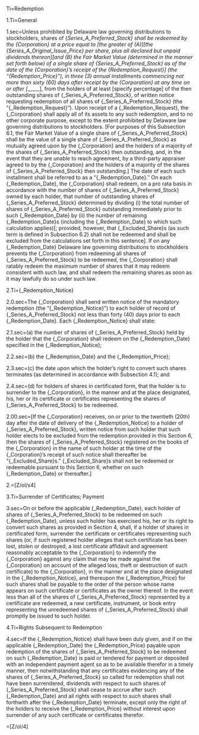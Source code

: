 Ti=Redemption

1.Ti=General

1.sec=Unless prohibited by Delaware law governing distributions to stockholders, shares of {_Series_A_Preferred_Stock} shall be redeemed by the {_Corporation} at a price equal to [the greater of (A)][the {_Series_A_Original_Issue_Price} per share, plus all declared but unpaid dividends thereon][and (B) the Fair Market Value (determined in the manner set forth below) of a single share of {_Series_A_Preferred_Stock} as of the date of the {_Corporation}’s receipt of the {_Redemption_Request}] (the “{_Redemption_Price}”), in three (3) annual installments commencing not more than sixty (60) days after receipt by the {_Corporation} at any time on or after [_____________], from the holders of at least [specify percentage] of the then outstanding shares of {_Series_A_Preferred_Stock}, of written notice requesting redemption of all shares of {_Series_A_Preferred_Stock} (the “{_Redemption_Request}”). Upon receipt of a {_Redemption_Request}, the {_Corporation} shall apply all of its assets to any such redemption, and to no other corporate purpose, except to the extent prohibited by Delaware law governing distributions to stockholders.  [For purposes of this Subsection 6.1, the Fair Market Value of a single share of {_Series_A_Preferred_Stock} shall be the value of a single share of {_Series_A_Preferred_Stock} as mutually agreed upon by the {_Corporation} and the holders of a majority of the shares of {_Series_A_Preferred_Stock} then outstanding, and, in the event that they are unable to reach agreement, by a third-party appraiser agreed to by the {_Corporation} and the holders of a majority of the shares of {_Series_A_Preferred_Stock} then outstanding.]  The date of each such installment shall be referred to as a “{_Redemption_Date}.”  On each {_Redemption_Date}, the {_Corporation} shall redeem, on a pro rata basis in accordance with the number of shares of {_Series_A_Preferred_Stock} owned by each holder, that number of outstanding shares of {_Series_A_Preferred_Stock} determined by dividing (i) the total number of shares of {_Series_A_Preferred_Stock} outstanding immediately prior to such {_Redemption_Date} by (ii) the number of remaining {_Redemption_Date}s (including the {_Redemption_Date} to which such calculation applies)[; provided, however, that {_Excluded_Share}s (as such term is defined in Subsection 6.2) shall not be redeemed and shall be excluded from the calculations set forth in this sentence].  If on any {_Redemption_Date} Delaware law governing distributions to stockholders prevents the {_Corporation} from redeeming all shares of {_Series_A_Preferred_Stock} to be redeemed, the {_Corporation} shall ratably redeem the maximum number of shares that it may redeem consistent with such law, and shall redeem the remaining shares as soon as it may lawfully do so under such law.

2.Ti={_Redemption_Notice}

2.0.sec=The {_Corporation} shall send written notice of the mandatory redemption (the “{_Redemption_Notice}”) to each holder of record of {_Series_A_Preferred_Stock} not less than forty (40) days prior to each {_Redemption_Date}.  Each {_Redemption_Notice} shall state:

2.1.sec=(a)	the number of shares of {_Series_A_Preferred_Stock} held by the holder that the {_Corporation} shall redeem on the {_Redemption_Date} specified in the {_Redemption_Notice};

2.2.sec=(b)	the {_Redemption_Date} and the {_Redemption_Price};

2.3.sec=(c)	the date upon which the holder’s right to convert such shares terminates (as determined in accordance with Subsection 4.1); and

2.4.sec=(d)	for holders of shares in certificated form, that the holder is to surrender to the {_Corporation}, in the manner and at the place designated, his, her or its certificate or certificates representing the shares of {_Series_A_Preferred_Stock} to be redeemed.

2.00.sec=[If the {_Corporation} receives, on or prior to the twentieth (20th) day after the date of delivery of the {_Redemption_Notice} to a holder of {_Series_A_Preferred_Stock}, written notice from such holder that such holder elects to be excluded from the redemption provided in this Section 6, then the shares of {_Series_A_Preferred_Stock} registered on the books of the {_Corporation} in the name of such holder at the time of the {_Corporation}’s receipt of such notice shall thereafter be “{_Excluded_Share}s.”  {_Excluded_Share}s shall not be redeemed or redeemable pursuant to this Section 6, whether on such {_Redemption_Date} or thereafter.]

2.=[Z/ol/s4]

3.Ti=Surrender of Certificates; Payment

3.sec=On or before the applicable {_Redemption_Date}, each holder of shares of {_Series_A_Preferred_Stock} to be redeemed on such {_Redemption_Date}, unless such holder has exercised his, her or its right to convert such shares as provided in Section 4, shall, if a holder of shares in certificated form, surrender the certificate or certificates representing such shares (or, if such registered holder alleges that such certificate has been lost, stolen or destroyed, a lost certificate affidavit and agreement reasonably acceptable to the {_Corporation} to indemnify the {_Corporation} against any claim that may be made against the {_Corporation} on account of the alleged loss, theft or destruction of such certificate) to the {_Corporation}, in the manner and at the place designated in the {_Redemption_Notice}, and thereupon the {_Redemption_Price} for such shares shall be payable to the order of the person whose name appears on such certificate or certificates as the owner thereof.  In the event less than all of the shares of {_Series_A_Preferred_Stock} represented by a certificate are redeemed, a new certificate, instrument, or book entry representing the unredeemed shares of {_Series_A_Preferred_Stock} shall promptly be issued to such holder.

4.Ti=Rights Subsequent to Redemption

4.sec=If the {_Redemption_Notice} shall have been duly given, and if on the applicable {_Redemption_Date} the {_Redemption_Price} payable upon redemption of the shares of {_Series_A_Preferred_Stock} to be redeemed on such {_Redemption_Date} is paid or tendered for payment or deposited with an independent payment agent so as to be available therefor in a timely manner, then notwithstanding that any certificates evidencing any of the shares of {_Series_A_Preferred_Stock} so called for redemption shall not have been surrendered, dividends with respect to such shares of {_Series_A_Preferred_Stock} shall cease to accrue after such {_Redemption_Date} and all rights with respect to such shares shall forthwith after the {_Redemption_Date} terminate, except only the right of the holders to receive the {_Redemption_Price} without interest upon surrender of any such  certificate or certificates therefor.

=[Z/ol/4]
